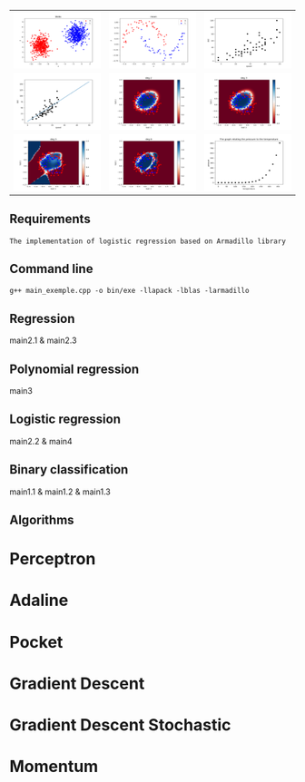 

<table>

  <tr>
    <td><img src="data_png/blobs.png" width=270 height=100></td>
    <td><img src="data_png/moon.png" width=270 height=100></td>
    <td><img src="data_png/cars.png" width=270 height=100></td>
  </tr>
	
<tr>
    <td><img src="data_png/cars-output-Regression.png" width=270 height=100></td>
    <td><img src="data_png/microchips_deg2.png" width=270 height=100></td>
    <td><img src="data_png/microchips_deg3.png" width=270 height=100></td>
  </tr>
  <tr>
    <td><img src="data_png/microchips_deg5.png" width=270 height=100></td>
    <td><img src="data_png/microchips_deg6.png" width=270 height=100></td>
    <td><img src="data_png/pressure.png" width=270 height=100></td>
  </tr>
  
  
 </table>
 
<!-- 
git add -A; git commit -m "moon" ; git push

https://towardsdatascience.com/10-gradient-descent-optimisation-algorithms-86989510b5e9

costs : typeerror-/problemName-AlgorithmName-nameofdata


TODO : change logistic fonction
		fix tp 4
-->
## Requirements
	The implementation of logistic regression based on Armadillo library

## Command line
	g++ main_exemple.cpp -o bin/exe -llapack -lblas -larmadillo


## Regression 
  main2.1 & main2.3 
## Polynomial regression
  main3
## Logistic regression 
  main2.2 & main4
## Binary classification
  main1.1 & main1.2 & main1.3


## Algorithms
# Perceptron 
# Adaline
# Pocket
# Gradient Descent
# Gradient Descent Stochastic
# Momentum

